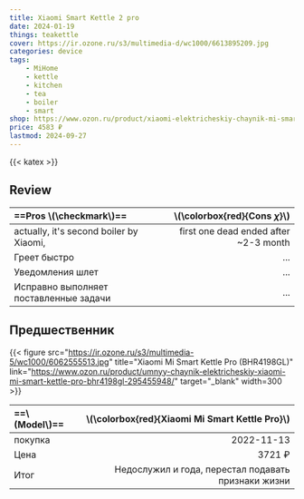 ```yaml
---
title: Xiaomi Smart Kettle 2 pro
date: 2024-01-19
things: teakettle
cover: https://ir.ozone.ru/s3/multimedia-d/wc1000/6613895209.jpg
categories: device
tags:
    - MiHome
    - kettle
    - kitchen
    - tea
    - boiler
    - smart
shop: https://www.ozon.ru/product/xiaomi-elektricheskiy-chaynik-mi-smart-thermostatic-kettle-2-pro-1-7l-mjjysh01ym-belyy-923381909
price: 4583 ₽
lastmod: 2024-09-27
---
```


{{< katex >}}

## Review

| ==Pros \\(\checkmark\\)==               |     \\(\colorbox{red}{Cons $\chi$}\\) |
| :-------------------------------------- | ------------------------------------: |
| actually, it's second boiler by Xiaomi, | first one dead ended after ~2-3 month |
| Греет быстро                            |                                   ... |
| Уведомления шлет                        |                                   ... |
| Исправно выполняет поставленные задачи  |                                   ... |

## Предшественник

{{< figure src="https://ir.ozone.ru/s3/multimedia-5/wc1000/6062555513.jpg" title="Xiaomi Mi Smart Kettle Pro (BHR4198GL)" link="https://www.ozon.ru/product/umnyy-chaynik-elektricheskiy-xiaomi-mi-smart-kettle-pro-bhr4198gl-295455948/" target="_blank" width=300 >}}

| ==\\(Model\\)== |     \\(\colorbox{red}{Xiaomi Mi Smart Kettle Pro}\\) |
| :-------------- | ---------------------------------------------------: |
| покупка         |                                           2022-11-13 |
| Цена            |                                               3721 ₽ |
| Итог            | Недослужил и года,  перестал подавать признаки жизни |
